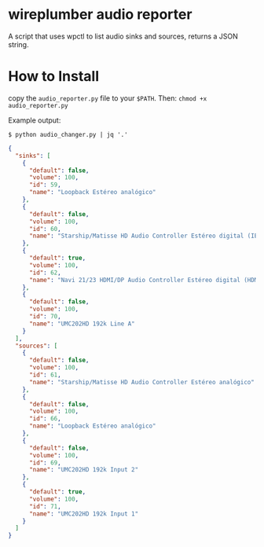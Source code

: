 # wireplumber audio reporter
A script that uses wpctl to list audio sinks and sources, returns a JSON string.

# How to Install
copy the ```audio_reporter.py``` file to your ```$PATH```.
Then: ```chmod +x audio_reporter.py```

Example output:
```shell
$ python audio_changer.py | jq '.'
```
```json
{
  "sinks": [
    {
      "default": false,
      "volume": 100,
      "id": 59,
      "name": "Loopback Estéreo analógico"
    },
    {
      "default": false,
      "volume": 100,
      "id": 60,
      "name": "Starship/Matisse HD Audio Controller Estéreo digital (IEC958)"
    },
    {
      "default": true,
      "volume": 100,
      "id": 62,
      "name": "Navi 21/23 HDMI/DP Audio Controller Estéreo digital (HDMI)"
    },
    {
      "default": false,
      "volume": 100,
      "id": 70,
      "name": "UMC202HD 192k Line A"
    }
  ],
  "sources": [
    {
      "default": false,
      "volume": 100,
      "id": 61,
      "name": "Starship/Matisse HD Audio Controller Estéreo analógico"
    },
    {
      "default": false,
      "volume": 100,
      "id": 66,
      "name": "Loopback Estéreo analógico"
    },
    {
      "default": false,
      "volume": 100,
      "id": 69,
      "name": "UMC202HD 192k Input 2"
    },
    {
      "default": true,
      "volume": 100,
      "id": 71,
      "name": "UMC202HD 192k Input 1"
    }
  ]
}
```
